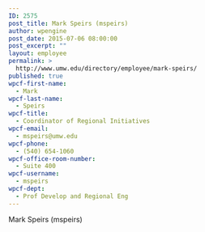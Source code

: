 ```yaml
---
ID: 2575
post_title: Mark Speirs (mspeirs)
author: wpengine
post_date: 2015-07-06 08:00:00
post_excerpt: ""
layout: employee
permalink: >
  http://www.umw.edu/directory/employee/mark-speirs/
published: true
wpcf-first-name:
  - Mark
wpcf-last-name:
  - Speirs
wpcf-title:
  - Coordinator of Regional Initiatives
wpcf-email:
  - mspeirs@umw.edu
wpcf-phone:
  - (540) 654-1060
wpcf-office-room-number:
  - Suite 400
wpcf-username:
  - mspeirs
wpcf-dept:
  - Prof Develop and Regional Eng
---
```

Mark Speirs (mspeirs)